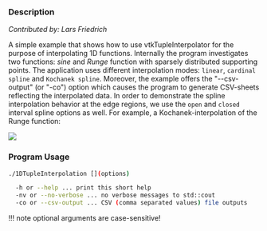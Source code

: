 ### Description

*Contributed by: Lars Friedrich*

A simple example that shows how to use vtkTupleInterpolator for the
purpose of interpolating 1D functions. Internally the program
investigates two functions: *sine* and *Runge* function with sparsely
distributed supporting points. The application uses different
interpolation modes: `linear`, `cardinal spline` and
`Kochanek spline`. Moreover, the example offers the "--csv-output"
(or "-co") option which causes the program to generate CSV-sheets
reflecting the interpolated data. In order to demonstrate the spline
interpolation behavior at the edge regions, we use the `open` and
`closed` interval spline options as well. For example, a
Kochanek-interpolation of the Runge function:

<img style="float:middle" src="http://www.vtk.org/Wiki/images/a/aa/Tuple1D_Kochanek_interpolation.png">

### Program Usage

``` bash
./1DTupleInterpolation [](options)

  -h or --help ... print this short help
  -nv or --no-verbose ... no verbose messages to std::cout
  -co or --csv-output ... CSV (comma separated values) file outputs
```

!!! note
    optional arguments are case-sensitive!
